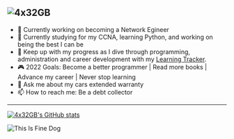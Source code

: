 ### 
![4x32GB](https://user-images.githubusercontent.com/75401074/187324608-27174c1b-2061-45e8-ba88-e1a374d0f551.png)
---
- 🔭 Currently working on becoming a Network Egineer
- 🌱 Currently studying for my CCNA, learning Python, and working on being the best I can be
- 📓 Keep up with my progress as I dive through programming, administration and career development with my [Learning Tracker](https://github.com/4x32GB/Learning-Tracker).
- 🎮 2022 Goals: Become a better programmer | Read more books | Advance my career | Never stop learning
- 💬 Ask me about my cars extended warranty
- 📫 How to reach me: Be a debt collector
---
[![4x32GB's GitHub stats](https://github-readme-stats.vercel.app/api?username=4x32GB&show_icons=true&theme=synthwave)](https://github.com/anuraghazra/github-readme-stats) 

![This Is Fine Dog](https://pics.me.me/thumb_thisis-fine-merierjenerrr-net-this-is-fine-on-fire-dog-48994063.png)

